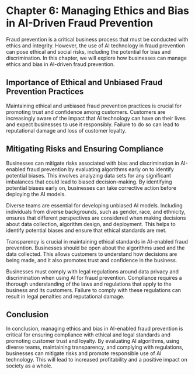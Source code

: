 Chapter 6: Managing Ethics and Bias in AI-Driven Fraud Prevention
=================================================================

Fraud prevention is a critical business process that must be conducted with ethics and integrity. However, the use of AI technology in fraud prevention can pose ethical and social risks, including the potential for bias and discrimination. In this chapter, we will explore how businesses can manage ethics and bias in AI-driven fraud prevention.

Importance of Ethical and Unbiased Fraud Prevention Practices
-------------------------------------------------------------

Maintaining ethical and unbiased fraud prevention practices is crucial for promoting trust and confidence among customers. Customers are increasingly aware of the impact that AI technology can have on their lives and expect businesses to use it responsibly. Failure to do so can lead to reputational damage and loss of customer loyalty.

Mitigating Risks and Ensuring Compliance
----------------------------------------

Businesses can mitigate risks associated with bias and discrimination in AI-enabled fraud prevention by evaluating algorithms early on to identify potential biases. This involves analyzing data sets for any significant imbalances that could lead to biased decision-making. By identifying potential biases early on, businesses can take corrective action before deploying the AI models.

Diverse teams are essential for developing unbiased AI models. Including individuals from diverse backgrounds, such as gender, race, and ethnicity, ensures that different perspectives are considered when making decisions about data collection, algorithm design, and deployment. This helps to identify potential biases and ensure that ethical standards are met.

Transparency is crucial in maintaining ethical standards in AI-enabled fraud prevention. Businesses should be open about the algorithms used and the data collected. This allows customers to understand how decisions are being made, and it also promotes trust and confidence in the business.

Businesses must comply with legal regulations around data privacy and discrimination when using AI for fraud prevention. Compliance requires a thorough understanding of the laws and regulations that apply to the business and its customers. Failure to comply with these regulations can result in legal penalties and reputational damage.

Conclusion
----------

In conclusion, managing ethics and bias in AI-enabled fraud prevention is critical for ensuring compliance with ethical and legal standards and promoting customer trust and loyalty. By evaluating AI algorithms, using diverse teams, maintaining transparency, and complying with regulations, businesses can mitigate risks and promote responsible use of AI technology. This will lead to increased profitability and a positive impact on society as a whole.
